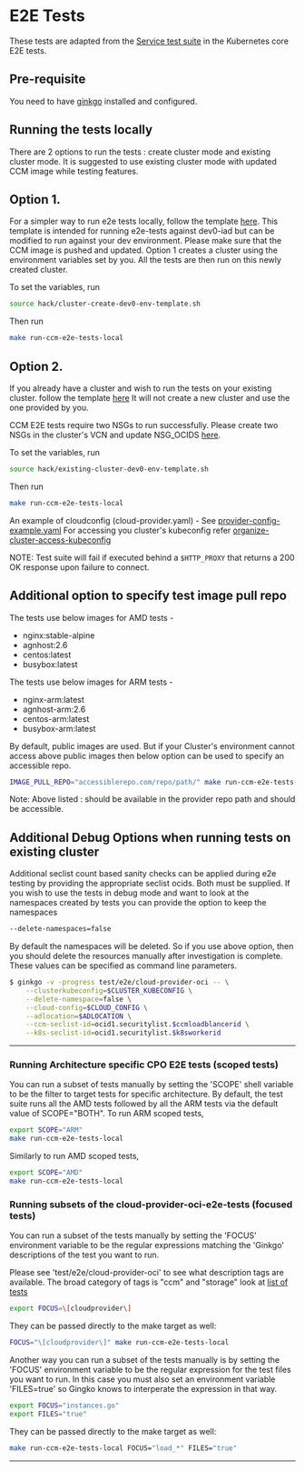 # E2E Tests

These tests are adapted from the [Service test suite][1] in the Kubernetes core
E2E tests.

## Pre-requisite
You need to have [ginkgo][2] installed and configured.

## Running the tests locally

There are 2 options to run the tests : create cluster mode and existing cluster mode.
It is suggested to use existing cluster mode with updated CCM image while testing features.

## Option 1.
For a simpler way to run e2e tests locally, follow the template [here](../../../hack/cluster-create-dev0-env-template.sh). This template is intended for running e2e-tests against dev0-iad but can be modified to run against your dev environment.
Please make sure that the CCM image is pushed and updated. Option 1 creates a cluster using the environment variables set by you. All the tests are then run on this newly created cluster.

To set the variables, run

```bash
source hack/cluster-create-dev0-env-template.sh
```

Then run

```bash
make run-ccm-e2e-tests-local
```

## Option 2.
If you already have a cluster and wish to run the tests on your existing cluster. follow the template [here](../../../hack/existing-cluster-dev0-env-template.sh)
It will not create a new cluster and use the one provided by you. 

CCM E2E tests require two NSGs to run successfully. Please create two NSGs in the cluster's VCN and update NSG_OCIDS [here](../../../hack/existing-cluster-dev0-env-template.sh).

To set the variables, run

```bash
source hack/existing-cluster-dev0-env-template.sh
```

Then run

```bash
make run-ccm-e2e-tests-local
```

An example of cloudconfig (cloud-provider.yaml) - See [provider-config-example.yaml](../../../manifests/provider-config-example.yaml)
For accessing you cluster's kubeconfig refer [organize-cluster-access-kubeconfig][3]

NOTE: Test suite will fail if executed behind a `$HTTP_PROXY` that returns a
200 OK response upon failure to connect.

## Additional option to specify test image pull repo

The tests use below images for AMD tests - 
*   nginx:stable-alpine
*   agnhost:2.6
*   centos:latest
*   busybox:latest

The tests use below images for ARM tests -
*   nginx-arm:latest
*   agnhost-arm:2.6
*   centos-arm:latest
*   busybox-arm:latest

By default, public images are used. But if your Cluster's environment cannot access above public images then below option can be used to specify an accessible repo.

```bash
IMAGE_PULL_REPO="accessiblerepo.com/repo/path/" make run-ccm-e2e-tests-local
```

Note: Above listed <IMAGE>:<TAG> should be available in the provider repo path and should be accessible.

## Additional Debug Options when running tests on existing cluster

Additional seclist count based sanity checks can be applied during e2e testing
by providing the appropriate seclist ocids. Both must be supplied.
If you wish to use the tests in debug mode and want to look at the namespaces created by tests you can provide the option to keep the namespaces 
```bash
--delete-namespaces=false
```
By default the namespaces will be deleted. So if you use above option, then you should delete the resources manually after investigation is complete.
These values can be specified as command line parameters.

```bash
$ ginkgo -v -progress test/e2e/cloud-provider-oci -- \
    --clusterkubeconfig=$CLUSTER_KUBECONFIG \
    --delete-namespace=false \
    --cloud-config=$CLOUD_CONFIG \
    --adlocation=$ADLOCATION \
    --ccm-seclist-id=ocid1.securitylist.$ccmloadblancerid \
    --k8s-seclist-id=ocid1.securitylist.$k8sworkerid
```

---

### Running Architecture specific CPO E2E tests (scoped tests)

You can run a subset of tests manually by setting the 'SCOPE' shell variable to be the filter to target tests for specific architecture.
By default, the test suite runs all the AMD tests followed by all the ARM tests via the default value of SCOPE="BOTH".
To run ARM scoped tests,

```bash
export SCOPE="ARM"
make run-ccm-e2e-tests-local
```

Similarly to run AMD scoped tests,

```bash
export SCOPE="AMD"
make run-ccm-e2e-tests-local
```

### Running subsets of the cloud-provider-oci-e2e-tests (focused tests)

You can run a subset of the tests manually by setting the 'FOCUS' environment variable to be the regular expressions matching the 'Ginkgo' descriptions of the test you want to run.

Please see 'test/e2e/cloud-provider-oci' to see what description tags are available.
The broad category of tags is "ccm" and "storage" look at [list of tests](ListOfTests.md)

```bash
export FOCUS=\[cloudprovider\]
```
They can be passed directly to the make target as well:

```bash
FOCUS="\[cloudprovider\]" make run-ccm-e2e-tests-local
```

Another way you can run a subset of the tests manually is by setting the 'FOCUS' environment variable
to be the regular expression for the test files you want to run. In this case you must also set an
environment variable 'FILES=true' so Gingko knows to interperate the expression in that way.

```bash
export FOCUS="instances.go"
export FILES="true"
```

They can be passed directly to the make target as well:

```bash
make run-ccm-e2e-tests-local FOCUS="load_*" FILES="true"
```

---

[1]: https://github.com/kubernetes/kubernetes/blob/0cb15453dae92d8be66cf42e6c1b04e21a2d0fb6/test/e2e/network/service.go
[2]: https://onsi.github.io/ginkgo/
[3]: https://kubernetes.io/docs/concepts/configuration/organize-cluster-access-kubeconfig/
